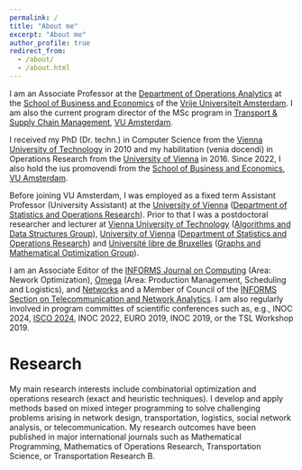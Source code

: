 ```yaml
---
permalink: /
title: "About me"
excerpt: "About me"
author_profile: true
redirect_from: 
  - /about/
  - /about.html
---
```


I am an Associate Professor at the [Department of Operations Analytics](https://vu.nl/en/about-vu/faculties/school-of-business-and-economics/departments/operations-analytics) at the [School of Business and Economics](https://vu.nl/en/about-vu/faculties/school-of-business-and-economics) of the [Vrije Universiteit Amsterdam](https://vu.nl/en). I am also the current program director of the MSc program in [Transport & Supply Chain Management](https://vu.nl/en/education/master/transport-and-supply-chain-management), [VU Amsterdam](https://vu.nl/en).

I received my PhD (Dr. techn.) in Computer Science from the [Vienna University of Technology](https://tuwien.ac.at) in 2010 and my habilitation (venia docendi) in Operations Research from the [University of Vienna](https://www.univie.ac.at/) in 2016. Since 2022, I also hold the ius promovendi from the [School of Business and Economics](https://vu.nl/en/about-vu/faculties/school-of-business-and-economics), [VU Amsterdam](https://vu.nl/en).

Before joining VU Amsterdam, I was employed as a fixed term Assistant Professor (University Assistant) at the [University of Vienna](https://www.univie.ac.at) ([Department of Statistics and Operations Research](https://isor.univie.ac.at/)). Prior to that I was a postdoctoral researcher and lecturer at [Vienna University of Technology](https://tuwien.ac.at) ([Algorithms and Data Structures Group](https://www.ac.tuwien.ac.at/)), [University of Vienna](https://www.univie.ac.at/) ([Department of Statistics and Operations Research](https://isor.univie.ac.at)) and [Université libre de Bruxelles](https://www.ulb.be/en/ulb-homepage) ([Graphs and Mathematical Optimization Group](https://gom.ulb.ac.be)). 

I am an Associate Editor of the [INFORMS Journal on Computing](https://pubsonline.informs.org/journal/ijoc) (Area: Nework Optimization), [Omega](https://www.sciencedirect.com/journal/omega) (Area: Production Management, Scheduling and Logistics), and [Networks](https://onlinelibrary.wiley.com/journal/10970037) and a Member of Council of the [INFORMS Section on Telecommunication and Network Analytics](https://connect.informs.org/telecommanalytics/home#:~:text=The%20INFORMS%20Technical%20Section%20on,network%20planning%2C%20operation%20and%20management). I am also regularly involved in program committes of scientific conferences such as, e.g., INOC 2024, [ISCO 2024](https://eventos.ull.es/isco-2024), INOC 2022, EURO 2019, INOC 2019, or the TSL Workshop 2019.

 
Research
======
My main research interests include combinatorial optimization and operations research (exact and heuristic techniques). I develop and apply methods based on mixed integer programming to solve challenging problems arising in network design, transportation, logistics, social network analysis, or telecommunication. My research outcomes have been published in major international journals such as Mathematical Programming, Mathematics of Operations Research, Transportation Science, or Transportation Research B.





<!---
This is the front page of a website that is powered by the [academicpages template](https://github.com/academicpages/academicpages.github.io) and hosted on GitHub pages. [GitHub pages](https://pages.github.com) is a free service in which websites are built and hosted from code and data stored in a GitHub repository, automatically updating when a new commit is made to the respository. This template was forked from the [Minimal Mistakes Jekyll Theme](https://mmistakes.github.io/minimal-mistakes/) created by Michael Rose, and then extended to support the kinds of content that academics have: publications, talks, teaching, a portfolio, blog posts, and a dynamically-generated CV. You can fork [this repository](https://github.com/academicpages/academicpages.github.io) right now, modify the configuration and markdown files, add your own PDFs and other content, and have your own site for free, with no ads! An older version of this template powers my own personal website at [stuartgeiger.com](http://stuartgeiger.com), which uses [this Github repository](https://github.com/staeiou/staeiou.github.io).

A data-driven personal website
======
Like many other Jekyll-based GitHub Pages templates, academicpages makes you separate the website's content from its form. The content & metadata of your website are in structured markdown files, while various other files constitute the theme, specifying how to transform that content & metadata into HTML pages. You keep these various markdown (.md), YAML (.yml), HTML, and CSS files in a public GitHub repository. Each time you commit and push an update to the repository, the [GitHub pages](https://pages.github.com/) service creates static HTML pages based on these files, which are hosted on GitHub's servers free of charge.

Many of the features of dynamic content management systems (like Wordpress) can be achieved in this fashion, using a fraction of the computational resources and with far less vulnerability to hacking and DDoSing. You can also modify the theme to your heart's content without touching the content of your site. If you get to a point where you've broken something in Jekyll/HTML/CSS beyond repair, your markdown files describing your talks, publications, etc. are safe. You can rollback the changes or even delete the repository and start over -- just be sure to save the markdown files! Finally, you can also write scripts that process the structured data on the site, such as [this one](https://github.com/academicpages/academicpages.github.io/blob/master/talkmap.ipynb) that analyzes metadata in pages about talks to display [a map of every location you've given a talk](https://academicpages.github.io/talkmap.html).

Getting started
======
1. Register a GitHub account if you don't have one and confirm your e-mail (required!)
1. Fork [this repository](https://github.com/academicpages/academicpages.github.io) by clicking the "fork" button in the top right. 
1. Go to the repository's settings (rightmost item in the tabs that start with "Code", should be below "Unwatch"). Rename the repository "[your GitHub username].github.io", which will also be your website's URL.
1. Set site-wide configuration and create content & metadata (see below -- also see [this set of diffs](http://archive.is/3TPas) showing what files were changed to set up [an example site](https://getorg-testacct.github.io) for a user with the username "getorg-testacct")
1. Upload any files (like PDFs, .zip files, etc.) to the files/ directory. They will appear at https://[your GitHub username].github.io/files/example.pdf.  
1. Check status by going to the repository settings, in the "GitHub pages" section

Site-wide configuration
------
The main configuration file for the site is in the base directory in [_config.yml](https://github.com/academicpages/academicpages.github.io/blob/master/_config.yml), which defines the content in the sidebars and other site-wide features. You will need to replace the default variables with ones about yourself and your site's github repository. The configuration file for the top menu is in [_data/navigation.yml](https://github.com/academicpages/academicpages.github.io/blob/master/_data/navigation.yml). For example, if you don't have a portfolio or blog posts, you can remove those items from that navigation.yml file to remove them from the header. 

Create content & metadata
------
For site content, there is one markdown file for each type of content, which are stored in directories like _publications, _talks, _posts, _teaching, or _pages. For example, each talk is a markdown file in the [_talks directory](https://github.com/academicpages/academicpages.github.io/tree/master/_talks). At the top of each markdown file is structured data in YAML about the talk, which the theme will parse to do lots of cool stuff. The same structured data about a talk is used to generate the list of talks on the [Talks page](https://academicpages.github.io/talks), each [individual page](https://academicpages.github.io/talks/2012-03-01-talk-1) for specific talks, the talks section for the [CV page](https://academicpages.github.io/cv), and the [map of places you've given a talk](https://academicpages.github.io/talkmap.html) (if you run this [python file](https://github.com/academicpages/academicpages.github.io/blob/master/talkmap.py) or [Jupyter notebook](https://github.com/academicpages/academicpages.github.io/blob/master/talkmap.ipynb), which creates the HTML for the map based on the contents of the _talks directory).

**Markdown generator**

I have also created [a set of Jupyter notebooks](https://github.com/academicpages/academicpages.github.io/tree/master/markdown_generator
) that converts a CSV containing structured data about talks or presentations into individual markdown files that will be properly formatted for the academicpages template. The sample CSVs in that directory are the ones I used to create my own personal website at stuartgeiger.com. My usual workflow is that I keep a spreadsheet of my publications and talks, then run the code in these notebooks to generate the markdown files, then commit and push them to the GitHub repository.

How to edit your site's GitHub repository
------
Many people use a git client to create files on their local computer and then push them to GitHub's servers. If you are not familiar with git, you can directly edit these configuration and markdown files directly in the github.com interface. Navigate to a file (like [this one](https://github.com/academicpages/academicpages.github.io/blob/master/_talks/2012-03-01-talk-1.md) and click the pencil icon in the top right of the content preview (to the right of the "Raw | Blame | History" buttons). You can delete a file by clicking the trashcan icon to the right of the pencil icon. You can also create new files or upload files by navigating to a directory and clicking the "Create new file" or "Upload files" buttons. 

Example: editing a markdown file for a talk
![Editing a markdown file for a talk](/images/editing-talk.png)

For more info
------
More info about configuring academicpages can be found in [the guide](https://academicpages.github.io/markdown/). The [guides for the Minimal Mistakes theme](https://mmistakes.github.io/minimal-mistakes/docs/configuration/) (which this theme was forked from) might also be helpful.
-->
